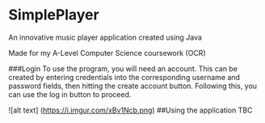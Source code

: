# SimplePlayer
An innovative music player application created using Java

Made for my A-Level Computer Science coursework (OCR)

###Login
To use the program, you will need an account. This can be created by entering 
credentials into the corresponding username and password fields, then hitting
the create account button. Following this, you can use the log in button to 
proceed.

![alt text] (https://i.imgur.com/xBv1Ncb.png)
##Using the application
TBC